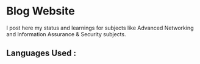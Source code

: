 # Blog Website

I post here my status and learnings for subjects like Advanced Networking and Information Assurance & Security subjects. 

## Languages Used :


